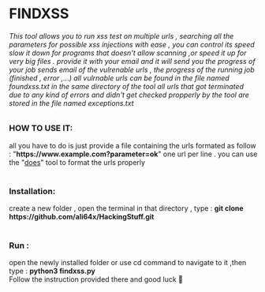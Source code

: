 <h1>FINDXSS</h1>
<h6>
This tool allows you to run xss test on multiple urls , searching all the parameters for possible xss injections with ease , you can control its speed slow it down 
for programs that doesn't allow scanning ,or speed it up for very big files .
provide it with your email and it will send you the progress of your job
sends email of the vulrenable urls , the progress of the running job (finished , error ,...)
all vulrnable urls can be found in the file named foundxss.txt in the same directory of the tool 
all urls that got terminated due to  any kind of errors and didn't get checked propperly by the tool are stored in the file named exceptions.txt

<h3>HOW TO USE IT:</h3>
all you have to do is just provide a file containing the urls formated as follow : "<a><b>https://www.example.com?parameter=ok</b></a>" one url per line .
you can use the "<a href="https://github.com/ali64x/does.git">does</a>" tool to format the urls properly </h6>
<br><br>
<h3>Installation:</h3>
create a new folder , open the terminal in that directory , type : <strong>git clone https://github.com/ali64x/HackingStuff.git</strong>
<br><br>
<h3>Run :</h3>
open the newly installed folder or use cd command to navigate to it ,then type : <strong>python3 findxss.py</strong>
<br>
Follow the instruction provided there and good luck 🙂
